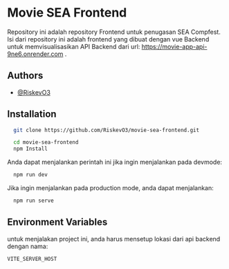
# Movie SEA Frontend

Repository ini adalah repository Frontend untuk penugasan SEA Compfest. Isi dari repository ini adalah frontend yang dibuat dengan vue Backend untuk memvisualisasikan API Backend dari url:
https://movie-app-api-9ne6.onrender.com .

## Authors

- [@RiskevO3](https://github.com/RiskevO3)


## Installation

```bash
  git clone https://github.com/RiskevO3/movie-sea-frontend.git
```
```bash
  cd movie-sea-frontend
  npm Install
```

Anda dapat menjalankan perintah ini jika ingin menjalankan pada devmode:
```bash
  npm run dev
```
Jika ingin menjalankan pada production mode, anda dapat menjalankan:
```bash
  npm run serve
```
    
## Environment Variables

untuk menjalakan project ini, anda harus mensetup lokasi dari api backend dengan nama:

`VITE_SERVER_HOST`
